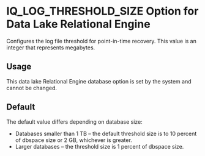 <!-- loio58541a8a86224f35aa307db1d9b53e69 -->

# IQ\_LOG\_THRESHOLD\_SIZE Option for Data Lake Relational Engine

Configures the log file threshold for point-in-time recovery. This value is an integer that represents megabytes.



<a name="loio58541a8a86224f35aa307db1d9b53e69__section_rv2_mvs_swb"/>

## Usage

This data lake Relational Engine database option is set by the system and cannot be changed.



## Default

The default value differs depending on database size:

-   Databases smaller than 1 TB – the default threshold size is to 10 percent of dbspace size or 2 GB, whichever is greater.
-   Larger databases – the threshold size is 1 percent of dbspace size.

